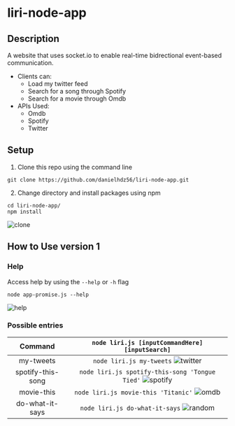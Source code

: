 # liri-node-app
## Description
A website that uses socket.io to enable real-time bidrectional event-based communication. 
* Clients can:
    * Load my twitter feed
    * Search for a song through Spotify
    * Search for a movie through Omdb
* APIs Used:
    * Omdb
    * Spotify
    * Twitter
## Setup 
1. Clone this repo using the command line
```shellSession
git clone https://github.com/danielhdz56/liri-node-app.git
```
2. Change directory and install packages using npm 
```shellSession
cd liri-node-app/
npm install
```
![clone](/assets_readme/setup.gif?raw=true "Clone")
## How to Use version 1
### Help
Access help by using the `--help` or `-h` flag
```shellSession
node app-promise.js --help
```
![help](/assets/help-liri-v1.gif?raw=true "Help")
### Possible entries
Command | `node liri.js [inputCommandHere] [inputSearch]`
 :---: | :---:
my-tweets | `node liri.js my-tweets` ![twitter](/assets/tweets-v1.gif?raw=true "Twitter")
spotify-this-song | `node liri.js spotify-this-song 'Tongue Tied'` ![spotify](/assets/spotify-v1.gif?raw=true "Spotify")
movie-this | `node liri.js movie-this 'Titanic'` ![omdb](/assets/omdb-v1.gif?raw=true "Omdb")
do-what-it-says | `node liri.js do-what-it-says` ![random](/assets/random-v1.gif?raw=true "random")


